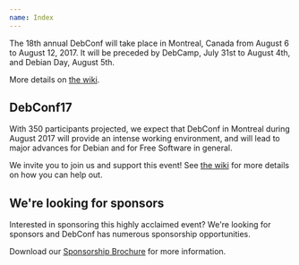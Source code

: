 ```yaml
---
name: Index
---
```

The 18th annual DebConf will take place in Montreal, Canada from August 6 to
August 12, 2017.
It will be preceded by DebCamp, July 31st to August 4th, and Debian Day,
August 5th.

More details on [the wiki][].

DebConf17
----------

With 350 participants projected, we expect that DebConf in Montreal during
August 2017 will provide an intense working environment, and will lead to
major advances for Debian and for Free Software in general.

We invite you to join us and support this event!
See [the wiki][] for more details on how you can help out.

We're looking for sponsors
--------------------------

Interested in sponsoring this highly acclaimed event? We're looking for
sponsors and DebConf has numerous sponsorship opportunities.

Download our [Sponsorship Brochure][] for more information.

[the wiki]: https://wiki.debconf.org/wiki/DebConf17
[Sponsorship Brochure]: https://media.debconf.org/dc17/fundraising/debconf17_sponsorship_brochure_en.pdf
